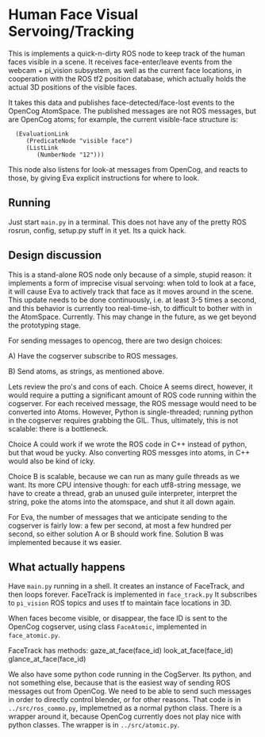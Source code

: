 
Human Face Visual Servoing/Tracking
===================================

This is implements a quick-n-dirty ROS node to keep track of the
human faces visible in a scene.  It receives face-enter/leave events
from the webcam + pi_vision subsystem, as well as the current face
locations, in cooperation with the ROS tf2 position database, which
actually holds the actual 3D positions of the visible faces.

It takes this data and publishes face-detected/face-lost events to the
OpenCog AtomSpace.  The published messages are not ROS messages, but
are OpenCog atoms; for example, the current visible-face structure is:
```
  (EvaluationLink
     (PredicateNode "visible face")
     (ListLink
        (NumberNode "12")))
```
This node also listens for look-at messages from OpenCog, and reacts to
those, by giving Eva explicit instructions for where to look.

Running
-------
Just start `main.py` in a terminal.  This does not have any of the
pretty ROS rosrun, config, setup.py stuff in it yet.  Its a quick hack.

Design discussion
-----------------
This is a stand-alone ROS node only because of a simple, stupid reason:
it implements a form of imprecise visual servoing: when told to look
at a face, it will cause Eva to actively track that face as it moves
around in the scene.  This update needs to be done continuously, i.e. at
least 3-5 times a second, and this behavior is currently too
real-time-ish, to difficult to bother with in the AtomSpace. Currently.
This may change in the future, as we get beyond the prototyping stage.

For sending messages to opencog, there are two design choices:

A) Have the cogserver subscribe to ROS messages.

B) Send atoms, as strings, as mentioned above.

Lets review the pro's and cons of each.  Choice A seems direct, however,
it would require a putting a significant amount of ROS code running
within the cogserver.  For each received message, the ROS message would
need to be converted into Atoms.  However, Python is single-threaded;
running python in the cogserver requires grabbing the GIL.  Thus,
ultimately, this is not scalable: there is a bottleneck.

Choice A could work if we wrote the ROS code in C++ instead of python,
but that woud be yucky. Also converting ROS messges into atoms, in C++
would also be kind of icky.

Choice B is scalable, because we can run as many guile threads as we
want. Its more CPU intensive though: for each utf8-string message,
we have to create a thread, grab an unused guile interpreter,
interpret the string, poke the atoms into the atomspace, and shut
it all down again.

For Eva, the number of messages that we anticipate sending to the
cogserver is fairly low: a few per second, at most a few hundred per
second, so either solution A or B should work fine. Solution B was
implemented because it ws easier.

What actually happens
---------------------
Have `main.py` running in a shell. It creates an instance of FaceTrack,
and then loops forever.  FaceTrack is implemented in `face_track.py`
It subscribes to `pi_vision` ROS topics and uses tf to maintain
face locations in 3D.

When faces become visible, or disappear, the face ID is sent to the
OpenCog cogserver, using class `FaceAtomic`, implemented in
`face_atomic.py`.

FaceTrack has methods:
   gaze_at_face(face_id)
	look_at_face(face_id)
	glance_at_face(face_id)


We also have some python code running in the CogServer.  Its python, and
not something else, because that is the easiest way of sending ROS
messages out from OpenCog.  We need to be able to send such messages in
order to directly control blender, or for other reasons. That code is
in `../src/ros_commo.py`, implemetned as a normal python class. There is
a wrapper around it, because OpenCog currently does not play nice with
python classes. The wrapper is in `../src/atomic.py`.
